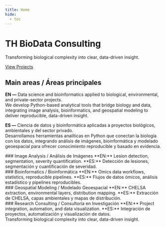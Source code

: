 ```yaml
---
title: Home
hide:
  - toc
---
```


<div id="th-hero">
  <div class="hero__bg"></div>
  <div class="hero__content">
    <h1 class="hero__title">TH BioData Consulting</h1>
    <p class="hero__tag">Transforming biological complexity into clear, data-driven insight.</p>
    <a href="projects/" class="hero__cta">View Projects</a>
  </div>
</div>

<!-- IMPORTANTE: markdown="1" permite que los ### y ** se procesen dentro del div -->
<div class="th-content" markdown="1">

## Main areas / Áreas principales

<div class="th-lead">

**EN —** Data science and bioinformatics applied to biological, environmental, and private-sector projects.  
We develop Python-based analytical tools that bridge biology and data, integrating image analysis, bioinformatics, and geospatial modeling to deliver reproducible, data-driven insight.

**ES —** Ciencia de datos y bioinformática aplicadas a proyectos biológicos, ambientales y del sector privado.  
Desarrollamos herramientas analíticas en Python que conectan la biología con los datos, integrando análisis de imágenes, bioinformática y modelado geoespacial para ofrecer conocimiento reproducible y basado en evidencia.

</div>

<div class="th-rule"></div>

<div class="th-grid">

<div class="th-card" markdown="1">
### Image Analysis / Análisis de Imágenes
**EN:** Lesion detection, segmentation, severity quantification.  
**ES:** Detección de lesiones, segmentación y cuantificación de severidad.
</div>

<div class="th-card" markdown="1">
### Bioinformatics / Bioinformática
**EN:** Omics data workflows, statistics, reproducible pipelines.  
**ES:** Flujos de datos ómicos, análisis estadístico y pipelines reproducibles.
</div>

<div class="th-card" markdown="1">
### Geospatial Modeling / Modelado Geoespacial
**EN:** CHELSA extraction, environmental layers, distribution mapping.  
**ES:** Extracción de CHELSA, capas ambientales y mapas de distribución.
</div>

<div class="th-card" markdown="1">
### Research Consulting / Consultoría en Investigación
**EN:** Project integration, automation, and data visualization.  
**ES:** Integración de proyectos, automatización y visualización de datos.
</div>

</div>

<div class="th-rule"></div>

<div class="th-signoff">
  Transforming biological complexity into clear, data-driven insight.
</div>

</div>
